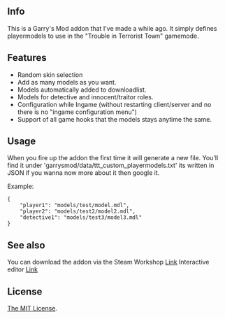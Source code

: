 ## Info
This is a Garry's Mod addon that I've made a while ago. It simply defines playermodels to use in the "Trouble in Terrorist Town" gamemode.

## Features
- Random skin selection
- Add as many models as you want.
- Models automatically added to downloadlist.
- Models for detective and innocent/traitor roles.
- Configuration while Ingame (without restarting client/server and no there is no "ingame configuration menu")
- Support of all game hooks that the models stays anytime the same.

## Usage
When you fire up the addon the first time it will generate a new file.
You'll find it under 'garrysmod/data/ttt_custom_playermodels.txt' its written in JSON if you wanna now more about it then google it.

Example:
```
{ 
	"player1": "models/test/model.mdl", 
	"player2": "models/test2/model2.mdl", 
	"detective1": "models/test3/model3.mdl" 
} 
```

## See also
You can download the addon via the Steam Workshop
[Link](http://steamcommunity.com/sharedfiles/filedetails/?id=589400010)
Interactive editor [Link](https://tjark-kuehl.github.io/TTT-Custom-Playermodels/docs/index.html)

## License
[The MIT License](LICENSE).
